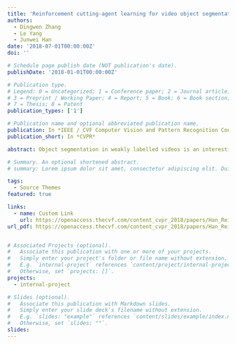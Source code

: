 ```yaml
---
title: 'Reinforcement cutting-agent learning for video object segmentation. '
authors:
  - Dingwen Zhang
  - Le Yang
  - Junwei Han
date: '2018-07-01T00:00:00Z'
doi: ''

# Schedule page publish date (NOT publication's date).
publishDate: '2018-01-01T00:00:00Z'

# Publication type.
# Legend: 0 = Uncategorized; 1 = Conference paper; 2 = Journal article;
# 3 = Preprint / Working Paper; 4 = Report; 5 = Book; 6 = Book section;
# 7 = Thesis; 8 = Patent
publication_types: ['1']

# Publication name and optional abbreviated publication name.
publication: In *IEEE / CVF Computer Vision and Pattern Recognition Conference*
publication_short: In *CVPR*

abstract: Object segmentation in weakly labelled videos is an interesting yet challenging task, which aims at learning to perform category-specific video object segmentation by only using video-level tags. Existing works in this research area might still have some limitations, e.g., lack of effective DNN-based learning frameworks, under-exploring the context information, and requiring to leverage the unstable negative video collection, which prevent them from obtaining more promising performance. To this end, we propose a novel self-paced fine-tuning network (SPFTN)-based framework, which could learn to explore the context information within the video frames and capture adequate object semantics without using the negative videos. To perform weakly supervised learning based on the deep neural network, we make the earliest effort to integrate the self-paced learning regime and the deep neural network into a unified and compatible framework, leading to the self-paced fine-tuning network. Comprehensive experiments on the large-scale YouTube-Objects and DAVIS datasets demonstrate that the proposed approach achieves superior performance as compared with other state-of-the-art methods as well as the baseline networks and models.

# Summary. An optional shortened abstract.
# summary: Lorem ipsum dolor sit amet, consectetur adipiscing elit. Duis posuere tellus ac convallis placerat. Proin tincidunt magna sed ex sollicitudin condimentum.

tags:
  - Source Themes
featured: true

links:
  - name: Custom Link
    url: https://openaccess.thecvf.com/content_cvpr_2018/papers/Han_Reinforcement_Cutting-Agent_Learning_CVPR_2018_paper.pdf
url_pdf: https://openaccess.thecvf.com/content_cvpr_2018/papers/Han_Reinforcement_Cutting-Agent_Learning_CVPR_2018_paper.pdf


# Associated Projects (optional).
#   Associate this publication with one or more of your projects.
#   Simply enter your project's folder or file name without extension.
#   E.g. `internal-project` references `content/project/internal-project/index.md`.
#   Otherwise, set `projects: []`.
projects:
  - internal-project

# Slides (optional).
#   Associate this publication with Markdown slides.
#   Simply enter your slide deck's filename without extension.
#   E.g. `slides: "example"` references `content/slides/example/index.md`.
#   Otherwise, set `slides: ""`.
slides:
---
```

